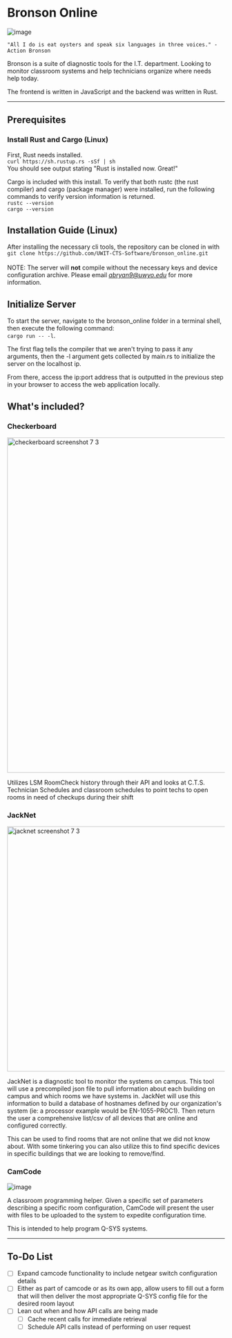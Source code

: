 # Bronson Online

![image](https://github.com/user-attachments/assets/1c128596-5141-4aef-863a-c5369643078f)

`"All I do is eat oysters and speak six languages in three voices." - Action Bronson`

Bronson is a suite of diagnostic tools for the I.T. department. Looking to monitor classroom systems and help technicians organize where needs help today.

The frontend is written in JavaScript and the backend was written in Rust.

---

## Prerequisites

### Install Rust and Cargo (Linux)
First, Rust needs installed. <br>
`curl https://sh.rustup.rs -sSf | sh`<br>
You should see output stating "Rust is installed now. Great!"<br>

Cargo is included with this install. To verify that both rustc (the rust compiler) and cargo (package manager) were installed,
run the following commands to verify version information is returned.<br>
`rustc --version`<br>
`cargo --version`

## Installation Guide (Linux)
After installing the necessary cli tools, the repository can be cloned in with<br>
`git clone https://github.com/UWIT-CTS-Software/bronson_online.git`<br><br>
NOTE: The server will **not** compile without the necessary keys and device configuration archive. Please email *abryan9@uwyo.edu* for more information.

## Initialize Server
To start the server, navigate to the bronson_online folder in a terminal shell, then execute the following command:<br>
`cargo run -- -l`.<br>

The first flag tells the compiler that we aren't trying to pass it any arguments, then the -l argument gets collected by main.rs to initialize the server on the localhost ip.

From there, access the ip:port address that is outputted in the previous step in your browser to access the web application locally.

## What's included?

### Checkerboard

<img width="774" alt="checkerboard screenshot 7 3" src="https://github.com/user-attachments/assets/1f65306e-ea13-46cf-bab7-70528df27b04" />

Utilizes LSM RoomCheck history through their API and looks at C.T.S. Technician Schedules and classroom schedules to point techs to open rooms in need of checkups during their shift

### JackNet

<img width="566" alt="jacknet screenshot 7 3" src="https://github.com/user-attachments/assets/33d7d781-f638-44f2-a295-f2b3c44372b0" />

JackNet is a diagnostic tool to monitor the systems on campus. This tool will use a precompiled json file to pull information about each building on campus and which rooms we have systems in. JackNet will use this information to build a database of hostnames defined by our organization's system (ie: a processor example would be EN-1055-PROC1). Then return the user a comprehensive list/csv of all devices that are online and configured correctly. 

This can be used to find rooms that are not online that we did not know about. With some tinkering you can also utilize this to find specific devices in specific buildings that we are looking to remove/find.

### CamCode

![image](https://github.com/user-attachments/assets/a6a269c8-a9c2-443a-9c3d-c7a1b713da71)

A classroom programming helper. Given a specific set of parameters describing a specific room configuration, CamCode will present the user with files to be uploaded to the system to expedite configuration time.

This is intended to help program Q-SYS systems.

---

## To-Do List
- [ ] Expand camcode functionality to include netgear switch configuration details
- [ ] Either as part of camcode or as its own app, allow users to fill out a form that will then deliver the most appropriate Q-SYS config file for the desired room layout
- [ ] Lean out when and how API calls are being made
  - [ ] Cache recent calls for immediate retrieval
  - [ ] Schedule API calls instead of performing on user request
